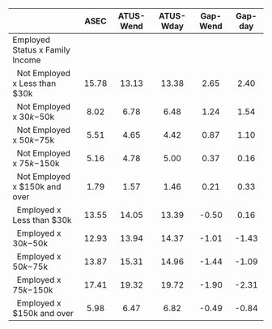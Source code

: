 
|                      |         ASEC |    ATUS-Wend |    ATUS-Wday |     Gap-Wend |      Gap-day |
| -------------------- | :----------: | :----------: | :----------: | :----------: | :----------: |
| Employed Status x Family Income |              |              |              |              |              |
| &nbsp;&nbsp;Not Employed x Less than $30k |        15.78 |        13.13 |        13.38 |         2.65 |         2.40 |
| &nbsp;&nbsp;Not Employed x $30k-$50k |         8.02 |         6.78 |         6.48 |         1.24 |         1.54 |
| &nbsp;&nbsp;Not Employed x $50k-$75k |         5.51 |         4.65 |         4.42 |         0.87 |         1.10 |
| &nbsp;&nbsp;Not Employed x $75k-$150k |         5.16 |         4.78 |         5.00 |         0.37 |         0.16 |
| &nbsp;&nbsp;Not Employed x $150k and over |         1.79 |         1.57 |         1.46 |         0.21 |         0.33 |
| &nbsp;&nbsp;Employed x Less than $30k |        13.55 |        14.05 |        13.39 |        -0.50 |         0.16 |
| &nbsp;&nbsp;Employed x $30k-$50k |        12.93 |        13.94 |        14.37 |        -1.01 |        -1.43 |
| &nbsp;&nbsp;Employed x $50k-$75k |        13.87 |        15.31 |        14.96 |        -1.44 |        -1.09 |
| &nbsp;&nbsp;Employed x $75k-$150k |        17.41 |        19.32 |        19.72 |        -1.90 |        -2.31 |
| &nbsp;&nbsp;Employed x $150k and over |         5.98 |         6.47 |         6.82 |        -0.49 |        -0.84 |

